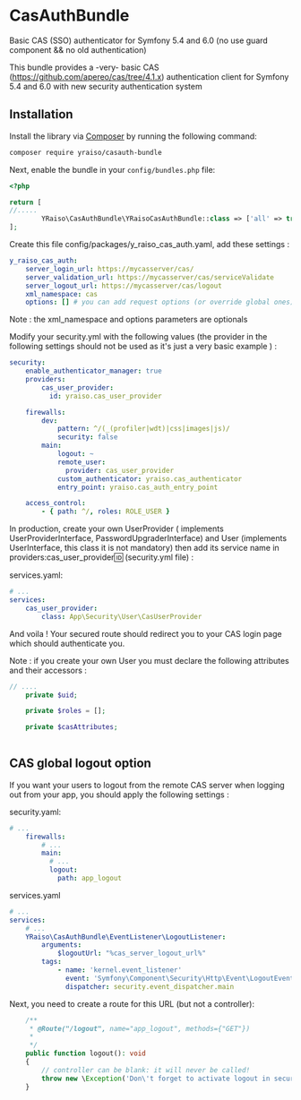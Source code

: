 # CasAuthBundle
Basic CAS (SSO) authenticator for Symfony 5.4 and 6.0 (no use guard component && no old authentication)

This bundle provides a -very- basic CAS (https://github.com/apereo/cas/tree/4.1.x) authentication client for Symfony 5.4 and 6.0 with new security authentication system

## Installation

Install the library via [Composer](https://getcomposer.org/) by
running the following command:

```bash
composer require yraiso/casauth-bundle
```

Next, enable the bundle in your `config/bundles.php` file:

```php
<?php

return [
//.....
        YRaiso\CasAuthBundle\YRaisoCasAuthBundle::class => ['all' => true],
];
```

Create this file config/packages/y_raiso_cas_auth.yaml, add these settings :
```yaml
y_raiso_cas_auth:
    server_login_url: https://mycasserver/cas/
    server_validation_url: https://mycasserver/cas/serviceValidate
    server_logout_url: https://mycasserver/cas/logout
    xml_namespace: cas
    options: [] # you can add request options (or override global ones) (cf https://symfony.com/doc/current/http_client.html#making-requests)
```
Note : the xml_namespace and options parameters are optionals

Modify your security.yml with the following values (the provider in the following settings should not be used as it's just a very basic example ) :
```yaml
security:
    enable_authenticator_manager: true  
    providers:
        cas_user_provider:
          id: yraiso.cas_user_provider

    firewalls:
        dev:
            pattern: ^/(_(profiler|wdt)|css|images|js)/
            security: false
        main:
            logout: ~
            remote_user:
              provider: cas_user_provider
            custom_authenticator: yraiso.cas_authenticator
            entry_point: yraiso.cas_auth_entry_point

    access_control:
        - { path: ^/, roles: ROLE_USER }
  ```
In production, create your own UserProvider ( implements UserProviderInterface, PasswordUpgraderInterface) and User (implements UserInterface, this class it is not mandatory) 
then add its service name in providers:cas_user_provider:id: (security.yml file) :

services.yaml:

```yaml
# ...
services:
    cas_user_provider:
        class: App\Security\User\CasUserProvider
 ```
  And voila ! Your secured route should redirect you to your CAS login page which should authenticate you.

Note : if you create your own User you must declare the following attributes and their accessors :
```php
// ....
    private $uid;

    private $roles = [];

    private $casAttributes;
    
  ```

## CAS global logout option

If you want your users to logout from the remote CAS server when logging out from your app, you should apply the following settings :

security.yaml:

```yaml
# ...
    firewalls:
        # ...
        main:
          # ...
          logout:
            path: app_logout
  ```
  
services.yaml

```yaml
# ...
services:
    # ... 
    YRaiso\CasAuthBundle\EventListener\LogoutListener:
        arguments:
            $logoutUrl: "%cas_server_logout_url%"
        tags:
            - name: 'kernel.event_listener'
              event: 'Symfony\Component\Security\Http\Event\LogoutEvent'
              dispatcher: security.event_dispatcher.main
  ```
Next, you need to create a route for this URL (but not a controller):
```php
    /**
     * @Route("/logout", name="app_logout", methods={"GET"})
     *
     */
    public function logout(): void
    {
        // controller can be blank: it will never be called!
        throw new \Exception('Don\'t forget to activate logout in security.yaml');
    }
  ```
